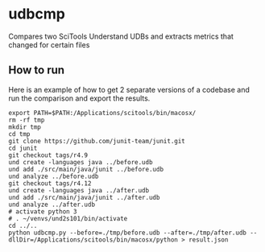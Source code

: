 # udbcmp
Compares two SciTools Understand UDBs and extracts metrics that changed for certain files

## How to run

Here is an example of how to get 2 separate versions of a codebase and run the
comparison and export the results.

```
export PATH=$PATH:/Applications/scitools/bin/macosx/
rm -rf tmp
mkdir tmp
cd tmp
git clone https://github.com/junit-team/junit.git
cd junit
git checkout tags/r4.9
und create -languages java ../before.udb
und add ./src/main/java/junit ../before.udb
und analyze ../before.udb
git checkout tags/r4.12
und create -languages java ../after.udb
und add ./src/main/java/junit ../after.udb
und analyze ../after.udb
# activate python 3
# . ~/venvs/und2s101/bin/activate
cd ../..
python udbcmp.py --before=./tmp/before.udb --after=./tmp/after.udb --dllDir=/Applications/scitools/bin/macosx/python > result.json
```

